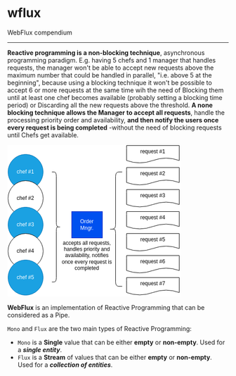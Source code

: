# wflux
WebFlux compendium

---
<b>Reactive programming is a non-blocking technique</b>, asynchronous programming paradigm. 
E.g. having 5 chefs and 1 manager that handles requests, the manager won't be able to accept new requests above 
the maximum number that could be handled in parallel, "i.e. above 5 at the beginning", because using a blocking technique 
it won't be possible to accept 6 or more requests at the same time wih the need of Blocking them
until at least one chef becomes available (probably setting a blocking time period) or Discarding all the new requests above the threshold.
<b>A none blocking technique allows the Manager to accept all requests</b>, handle the processing priority order and availability, 
<b>and then notify the users once every request is being completed</b> -without the need of blocking requests 
until Chefs get available.

![non-blocking](./img/0-non-blocking.png)

<b>WebFlux</b> is an implementation of Reactive Programming that can be considered as a Pipe.

<code>Mono</code> and <code>Flux</code> are the two main types of Reactive Programming:
- <code>Mono</code> is a <b>Single</b> value that can be either <b>empty</b> or <b>non-empty</b>. Used for a ***single entity***.
- <code>Flux</code> is a <b>Stream</b> of values that can be either <b>empty</b> or <b>non-empty</b>. Used for a ***collection of entities***.







